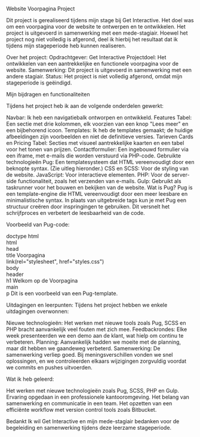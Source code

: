 Website Voorpagina Project

Dit project is gerealiseerd tijdens mijn stage bij Get Interactive. Het doel was om een voorpagina voor de website te ontwerpen en te ontwikkelen. Het project is uitgevoerd in samenwerking met een mede-stagiair. Hoewel het project nog niet volledig is afgerond, deel ik hierbij het resultaat dat ik tijdens mijn stageperiode heb kunnen realiseren.

Over het project: 
Opdrachtgever: Get Interactive
Projectdoel: Het ontwikkelen van een aantrekkelijke en functionele voorpagina voor de website.
Samenwerking: Dit project is uitgevoerd in samenwerking met een andere stagiair.
Status: Het project is niet volledig afgerond, omdat mijn stageperiode is geëindigd.

Mijn bijdragen en functionaliteiten


Tijdens het project heb ik aan de volgende onderdelen gewerkt:

Navbar: Ik heb een navigatiebalk ontworpen en ontwikkeld.
Features Tabel: Een sectie met drie kolommen, elk voorzien van een knop "Lees meer" en een bijbehorend icoon.
Templates: Ik heb de templates gemaakt; de huidige afbeeldingen zijn voorbeelden en niet de definitieve versies.
Tarieven Cards en Pricing Tabel: Secties met visueel aantrekkelijke kaarten en een tabel voor het tonen van prijzen.
Contactformulier: Een ingebouwd formulier via een iframe, met e-mails die worden verstuurd via PHP-code.
Gebruikte technologieën
Pug: Een templatesysteem dat HTML vereenvoudigt door een beknopte syntax. (Zie uitleg hieronder.)
CSS en SCSS: Voor de styling van de website.
JavaScript: Voor interactieve elementen.
PHP: Voor de server-side functionaliteit, zoals het verzenden van e-mails.
Gulp: Gebruikt als taskrunner voor het bouwen en bekijken van de website.
Wat is Pug?
Pug is een template-engine die HTML vereenvoudigt door een meer leesbare en minimalistische syntax. In plaats van uitgebreide tags kun je met Pug een structuur creëren door inspringingen te gebruiken. Dit versnelt het schrijfproces en verbetert de leesbaarheid van de code.

Voorbeeld van Pug-code:

doctype html  
html  
  head  
    title Voorpagina  
    link(rel="stylesheet", href="styles.css")  
  body  
    header  
      h1 Welkom op de Voorpagina  
    main  
      p Dit is een voorbeeld van een Pug-template.  
      
Uitdagingen en leerpunten:
Tijdens het project hebben we enkele uitdagingen overwonnen:

Nieuwe technologieën: Het werken met nieuwe tools zoals Pug, SCSS en PHP bracht aanvankelijk veel fouten met zich mee.
Feedbackrondes: Elke week presenteerden we een demo aan de klant, wat hielp om continu te verbeteren.
Planning: Aanvankelijk hadden we moeite met de planning, maar dit hebben we gaandeweg verbeterd.
Samenwerking: De samenwerking verliep goed. Bij meningsverschillen vonden we snel oplossingen, en we controleerden elkaars wijzigingen zorgvuldig voordat we commits en pushes uitvoerden.

Wat ik heb geleerd:

Het werken met nieuwe technologieën zoals Pug, SCSS, PHP en Gulp.
Ervaring opgedaan in een professionele kantooromgeving.
Het belang van samenwerking en communicatie in een team.
Het opzetten van een efficiënte workflow met version control tools zoals Bitbucket.


Bedankt
Ik wil Get Interactive en mijn mede-stagiair bedanken voor de begeleiding en samenwerking tijdens deze leerzame stageperiode.

